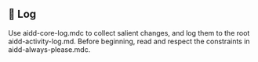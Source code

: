 ## 📝 Log

Use aidd-core-log.mdc to collect salient changes, and log them to the root aidd-activity-log.md.
Before beginning, read and respect the constraints in aidd-always-please.mdc.
